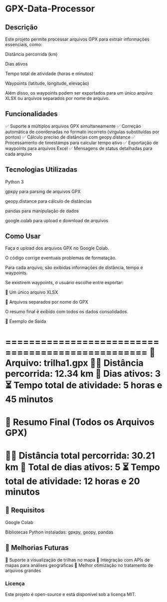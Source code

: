 # GPX-Data-Processor

## Descrição

Este projeto permite processar arquivos GPX para extrair informações essenciais, como:

Distância percorrida (km)

Dias ativos

Tempo total de atividade (horas e minutos)

Waypoints (latitude, longitude, elevação)

Além disso, os waypoints podem ser exportados para um único arquivo XLSX ou arquivos separados por nome de arquivo.

## Funcionalidades

✅ Suporte a múltiplos arquivos GPX simultaneamente
✅ Correção automática de coordenadas no formato incorreto (vírgulas substituídas por pontos)
✅ Cálculo preciso de distâncias com geopy.distance
✅ Processamento de timestamps para calcular tempo ativo
✅ Exportação de waypoints para arquivos Excel
✅ Mensagens de status detalhadas para cada arquivo

## Tecnologias Utilizadas

Python 3

gpxpy para parsing de arquivos GPX

geopy.distance para cálculo de distâncias

pandas para manipulação de dados

google.colab para upload e download de arquivos

## Como Usar

Faça o upload dos arquivos GPX no Google Colab.

O código corrige eventuais problemas de formatação.

Para cada arquivo, são exibidas informações de distância, tempo e waypoints.

Se existirem waypoints, o usuário escolhe entre exportar:

📁 Um único arquivo XLSX

📂 Arquivos separados por nome do GPX

O resumo final é exibido com todos os dados consolidados.

📌 Exemplo de Saída

==================================================
📂 Arquivo: trilha1.gpx
🚶‍♂️ Distância percorrida: 12.34 km
📅 Dias ativos: 3
⏳ Tempo total de atividade: 5 horas e 45 minutos
==================================================

🎯 Resumo Final (Todos os Arquivos GPX)
==================================================
🚶‍♂️ Distância total percorrida: 30.21 km
📅 Total de dias ativos: 5
⏳ Tempo total de atividade: 12 horas e 20 minutos
==================================================

## 🔧 Requisitos

Google Colab

Bibliotecas Python instaladas: gpxpy, geopy, pandas

## 📌 Melhorias Futuras

🔹 Suporte a visualização de trilhas no mapa
🔹 Integração com APIs de mapas para análises geográficas
🔹 Melhor otimização no tratamento de arquivos grandes

### Licença

Este projeto é open-source e está disponível sob a licença MIT.
